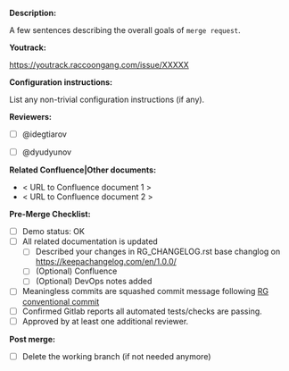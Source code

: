 **Description:**

A few sentences describing the overall goals of `merge request`.

**Youtrack:**

https://youtrack.raccoongang.com/issue/XXXXX

**Configuration instructions:**

List any non-trivial configuration instructions (if any).

**Reviewers:**
- [ ] @idegtiarov
- [ ] @dyudyunov


**Related Confluence|Other documents:**
- < URL to Confluence document 1 >
- < URL to Confluence document 2 >

**Pre-Merge Checklist:**

- [ ] Demo status: OK
- [ ] All related documentation is updated
  - [ ] Described your changes in RG_CHANGELOG.rst
  base changlog on https://keepachangelog.com/en/1.0.0/
  - [ ] (Optional) Confluence
  - [ ] (Optional) DevOps notes added
- [ ] Meaningless commits are squashed commit message following
 [RG conventional commit](https://raccoongang.atlassian.net/wiki/spaces/PSC/pages/2662006787/RG+Delivery+Solutions+Conventional+Commits)
- [ ] Confirmed Gitlab reports all automated tests/checks are passing.
- [ ] Approved by at least one additional reviewer.

**Post merge:**
- [ ] Delete the working branch (if not needed anymore)
